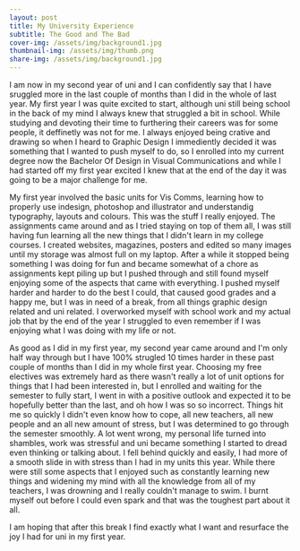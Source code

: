 ```yaml
---
layout: post
title: My University Experience
subtitle: The Good and The Bad
cover-img: /assets/img/background1.jpg
thumbnail-img: /assets/img/thumb.png
share-img: /assets/img/background1.jpg
---
```


I am now in my second year of uni and I can confidently say that I have sruggled more in the last couple of months than I did in the whole of last year. My first year I was quite excited to start, although uni still being school in the back of my mind I always knew that struggled a bit in school. While studying and devoting their time to furthering their careers was for some people, it deffinetly was not for me. I always enjoyed being crative and drawing so when I heard to Graphic Design I immediently decided it was something that I wanted to push myself to do, so I enrolled into my current degree now the Bachelor Of Design in Visual Communications and while I had started off my first year excited I knew that at the end of the day it was going to be a major challenge for me. 

My first year involved the basic units for Vis Comms, learning how to properly use indesign, photoshop and illustrator and understandig typography, layouts and colours. This was the stuff I really enjoyed. The assignments came around and as I tried staying on top of them all, I was still having fun learning all the new things that I didn't learn in my college courses. I created websites, magazines, posters and edited so many images until my storage was almost full on my laptop. After a while it stopped being something I was doing for fun and became somewhat of a chore as assignments kept piling up but I pushed through and still found myself enjoying some of the aspects that came with everything. I pushed myself harder and harder to do the best I could, that caused good grades and a happy me, but I was in need of a break, from all things graphic design related and uni related. I overworked myself with school work and my actual job that by the end of the year I struggled to even remember if I was enjoying what I was doing with my life or not. 

As good as I did in my first year, my second year came around and I'm only half way through but I have 100% strugled 10 times harder in these past couple of months than I did in my whole first year. Choosing my free electives was extremely hard as there wasn't really a lot of unit options for things that I had been interested in, but I enrolled and waiting for the semester to fully start, I went in with a positive outlook and expected it to be hopefully better than the last, and oh how I was so so incorrect. Things hit me so quickly I didn't even know how to cope, all new teachers, all new people and an all new amount of stress, but I was determined to go through the semester smoothly. A lot went wrong, my personal life turned into shambles, work was stressful and uni became something I started to dread even thinking or talking about. I fell behind quickly and easily, I had more of a smooth slide in with stress than I had in my units this year. While there were still some aspects that I enjoyed such as constantly learning new things and widening my mind with all the knowledge from all of my teachers, I was drowning and I really couldn't manage to swim. I burnt myself out before I could even spark and that was the toughest part about it all. 

I am hoping that after this break I find exactly what I want and resurface the joy I had for uni in my first year. 
